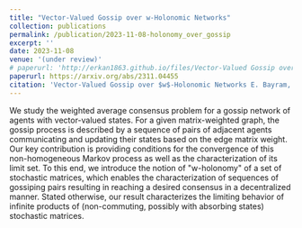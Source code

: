 ```yaml
---
title: "Vector-Valued Gossip over w-Holonomic Networks"
collection: publications
permalink: /publication/2023-11-08-holonomy_over_gossip
excerpt: ''
date: 2023-11-08
venue: '(under review)'
# paperurl: 'http://erkan1863.github.io/files/Vector-Valued Gossip over w-Holonomic Network.pdf'
paperurl: https://arxiv.org/abs/2311.04455
citation: 'Vector-Valued Gossip over $w$-Holonomic Networks E. Bayram, M.-A. Belabbas, T. Başar - arXiv preprint arXiv:2311.04455, 2023'
---
```


We study the weighted average consensus problem for a gossip network of agents with vector-valued states. For a given matrix-weighted graph, the gossip process is described by a sequence of pairs of adjacent agents communicating and updating their states based on the edge matrix weight. Our key contribution is providing conditions for the convergence of this non-homogeneous Markov process as well as the characterization of its limit set. To this end, we introduce the notion of "w-holonomy" of a set of stochastic matrices, which enables the characterization of sequences of gossiping pairs resulting in reaching a desired consensus in a decentralized manner. Stated otherwise, our result characterizes the limiting behavior of infinite products of (non-commuting, possibly with absorbing states) stochastic matrices.
